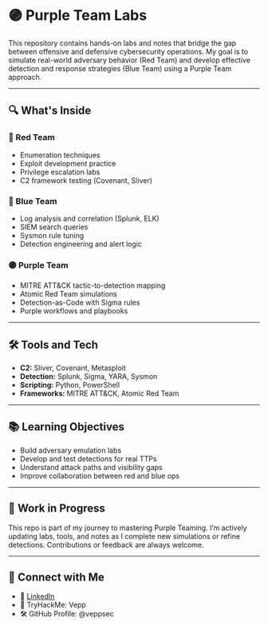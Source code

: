 # 🟣 Purple Team Labs

This repository contains hands-on labs and notes that bridge the gap between offensive and defensive cybersecurity operations. My goal is to simulate real-world adversary behavior (Red Team) and develop effective detection and response strategies (Blue Team) using a Purple Team approach.

---

## 🔍 What's Inside

### 🔴 Red Team
- Enumeration techniques
- Exploit development practice
- Privilege escalation labs
- C2 framework testing (Covenant, Sliver)

### 🔵 Blue Team
- Log analysis and correlation (Splunk, ELK)
- SIEM search queries
- Sysmon rule tuning
- Detection engineering and alert logic

### 🟣 Purple Team
- MITRE ATT&CK tactic-to-detection mapping
- Atomic Red Team simulations
- Detection-as-Code with Sigma rules
- Purple workflows and playbooks

---

## 🛠️ Tools and Tech
- **C2:** Sliver, Covenant, Metasploit
- **Detection:** Splunk, Sigma, YARA, Sysmon
- **Scripting:** Python, PowerShell
- **Frameworks:** MITRE ATT&CK, Atomic Red Team

---

## 📚 Learning Objectives
- Build adversary emulation labs
- Develop and test detections for real TTPs
- Understand attack paths and visibility gaps
- Improve collaboration between red and blue ops

---

## 🚧 Work in Progress

This repo is part of my journey to mastering Purple Teaming. I’m actively updating labs, tools, and notes as I complete new simulations or refine detections. Contributions or feedback are always welcome.

---

## 🔗 Connect with Me
- 💼 [LinkedIn](https://www.linkedin.com/in/john-acar-553497184/)
- 🧠 TryHackMe: Vepp
- 🛠️ GitHub Profile: @veppsec
